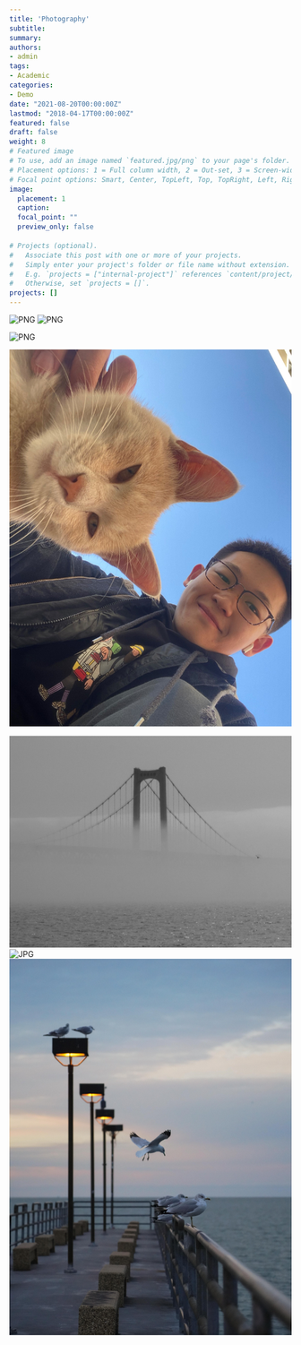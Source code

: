 ```yaml
---
title: 'Photography'
subtitle: 
summary: 
authors:
- admin
tags:
- Academic
categories:
- Demo
date: "2021-08-20T00:00:00Z"
lastmod: "2018-04-17T00:00:00Z"
featured: false
draft: false
weight: 8
# Featured image
# To use, add an image named `featured.jpg/png` to your page's folder.
# Placement options: 1 = Full column width, 2 = Out-set, 3 = Screen-width
# Focal point options: Smart, Center, TopLeft, Top, TopRight, Left, Right, BottomLeft, Bottom, BottomRight
image:
  placement: 1
  caption: 
  focal_point: ""
  preview_only: false

# Projects (optional).
#   Associate this post with one or more of your projects.
#   Simply enter your project's folder or file name without extension.
#   E.g. `projects = ["internal-project"]` references `content/project/deep-learning/index.md`.
#   Otherwise, set `projects = []`.
projects: []
---
```


![PNG](./1.png)
![PNG](./2.png)
<!-- ![JPG](./3.JPG) -->
![PNG](./4.png)

<!-- ![JPG](./5.JPG) -->
<!-- ![PNG](./6.png) -->
<!-- ![PNG](./7.png) -->
![JPG](./8.JPG)

<!-- ![JPG](./9.JPG) -->
![JPG](./10.JPG)
![JPG](./11.JPG)
![JPG](./12.JPG)
<!-- ![JPG](./13.JPG)
![JPG](./14.JPG)
![JPG](./15.JPG) -->

